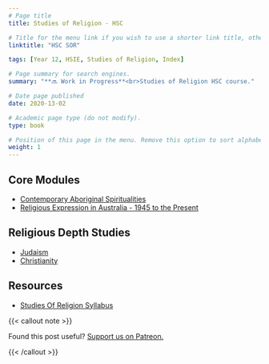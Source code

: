 ```yaml
---
# Page title
title: Studies of Religion - HSC

# Title for the menu link if you wish to use a shorter link title, otherwise remove this option.
linktitle: "HSC SOR"

tags: [Year 12, HSIE, Studies of Religion, Index]

# Page summary for search engines.
summary: "**🔜 Work in Progress**<br>Studies of Religion HSC course."

# Date page published
date: 2020-13-02

# Academic page type (do not modify).
type: book

# Position of this page in the menu. Remove this option to sort alphabetically.
weight: 1
---
```


## Core Modules

- [Contemporary Aboriginal Spiritualities](contemporary-aboriginal-spiritualities)
- [Religious Expression in Australia - 1945 to the Present](religious-expression-post-1945)

## Religious Depth Studies

- [Judaism](judaism/)
- [Christianity](christianity/)

## Resources

- [Studies Of Religion Syllabus](/nesa/4681e46b-4344-4550-9a99-c71b6d102f49/studies-religion-st6-syl-from2010+Studies+of+Religion.pdf?MOD=AJPERES&CVID=)

{{< callout note >}}

Found this post useful? [Support us on Patreon.](https://patreon.com/hscone/)

{{< /callout >}}
